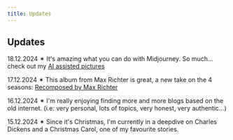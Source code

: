 ```yaml
---
title: Updates
---
```


## Updates

18.12.2024 &sext; It's amazing what you can do with Midjourney. So much... check out my [AI assisted pictures](/ai-pictures/)

17.12.2024 &sext; This album from Max Richter is great, a new take on the 4 seasons: [Recomposed by Max Richter](https://open.spotify.com/intl-es/album/5yuG2LEkf7QA9ZGIXldCmy?si=Go5SvXCrSjamiYs_VJb-Kw)

16.12.2024 &sext; I'm really enjoying finding more and more blogs based on the old internet. (i.e: very personal, lots of topics, very honest, very authentic...)

15.12.2024 &sext; Since it's Christmas, I'm currently in a deepdive on Charles Dickens and a Christmas Carol, one of my favourite stories.

